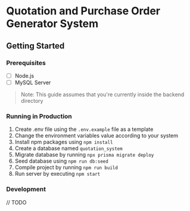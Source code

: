 # Quotation and Purchase Order Generator System

## Getting Started

### Prerequisites

- [ ] Node.js
- [ ] MySQL Server

> Note: This guide assumes that you're currently inside the backend directory

### Running in Production

1. Create .env file using the `.env.example` file as a template
2. Change the environment variables value according to your system
3. Install npm packages using `npm install`
4. Create a database named `quotation_system`
5. Migrate database by running `npx prisma migrate deploy`
6. Seed database using `npm run db:seed`
7. Compile project by running `npm run build`
8. Run server by executing `npm start`

### Development

// TODO
